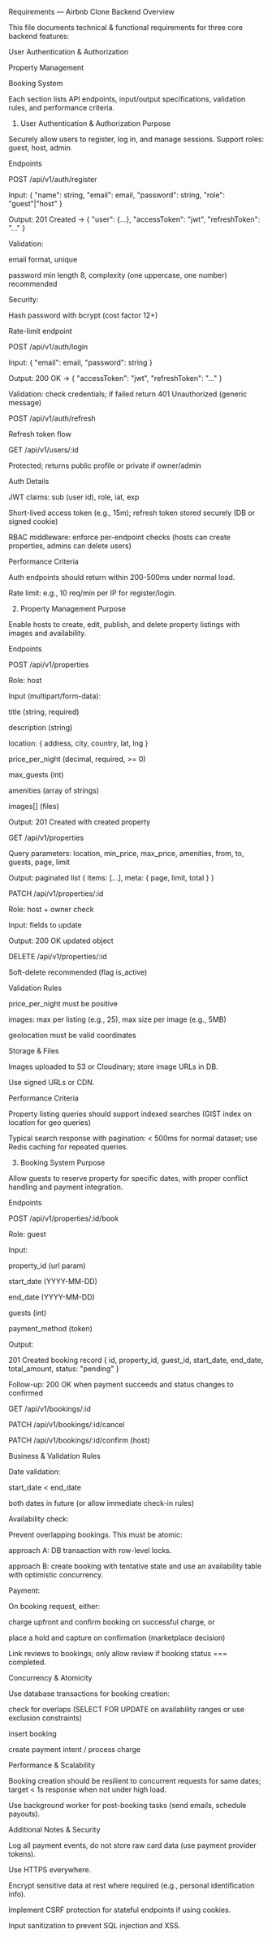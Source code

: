 Requirements — Airbnb Clone Backend
Overview

This file documents technical & functional requirements for three core backend features:

User Authentication & Authorization

Property Management

Booking System

Each section lists API endpoints, input/output specifications, validation rules, and performance criteria.

1) User Authentication & Authorization
Purpose

Securely allow users to register, log in, and manage sessions. Support roles: guest, host, admin.

Endpoints

POST /api/v1/auth/register

Input: { "name": string, "email": email, "password": string, "role": "guest"|"host" }

Output: 201 Created → { "user": {...}, "accessToken": "jwt", "refreshToken": "..." }

Validation:

email format, unique

password min length 8, complexity (one uppercase, one number) recommended

Security:

Hash password with bcrypt (cost factor 12+)

Rate-limit endpoint

POST /api/v1/auth/login

Input: { "email": email, "password": string }

Output: 200 OK → { "accessToken": "jwt", "refreshToken": "..." }

Validation: check credentials; if failed return 401 Unauthorized (generic message)

POST /api/v1/auth/refresh

Refresh token flow

GET /api/v1/users/:id

Protected; returns public profile or private if owner/admin

Auth Details

JWT claims: sub (user id), role, iat, exp

Short-lived access token (e.g., 15m); refresh token stored securely (DB or signed cookie)

RBAC middleware: enforce per-endpoint checks (hosts can create properties, admins can delete users)

Performance Criteria

Auth endpoints should return within 200-500ms under normal load.

Rate limit: e.g., 10 req/min per IP for register/login.

2) Property Management
Purpose

Enable hosts to create, edit, publish, and delete property listings with images and availability.

Endpoints

POST /api/v1/properties

Role: host

Input (multipart/form-data):

title (string, required)

description (string)

location: { address, city, country, lat, lng }

price_per_night (decimal, required, >= 0)

max_guests (int)

amenities (array of strings)

images[] (files)

Output: 201 Created with created property

GET /api/v1/properties

Query parameters: location, min_price, max_price, amenities, from, to, guests, page, limit

Output: paginated list { items: [...], meta: { page, limit, total } }

PATCH /api/v1/properties/:id

Role: host + owner check

Input: fields to update

Output: 200 OK updated object

DELETE /api/v1/properties/:id

Soft-delete recommended (flag is_active)

Validation Rules

price_per_night must be positive

images: max per listing (e.g., 25), max size per image (e.g., 5MB)

geolocation must be valid coordinates

Storage & Files

Images uploaded to S3 or Cloudinary; store image URLs in DB.

Use signed URLs or CDN.

Performance Criteria

Property listing queries should support indexed searches (GIST index on location for geo queries)

Typical search response with pagination: < 500ms for normal dataset; use Redis caching for repeated queries.

3) Booking System
Purpose

Allow guests to reserve property for specific dates, with proper conflict handling and payment integration.

Endpoints

POST /api/v1/properties/:id/book

Role: guest

Input:

property_id (url param)

start_date (YYYY-MM-DD)

end_date (YYYY-MM-DD)

guests (int)

payment_method (token)

Output:

201 Created booking record { id, property_id, guest_id, start_date, end_date, total_amount, status: "pending" }

Follow-up: 200 OK when payment succeeds and status changes to confirmed

GET /api/v1/bookings/:id

PATCH /api/v1/bookings/:id/cancel

PATCH /api/v1/bookings/:id/confirm (host)

Business & Validation Rules

Date validation:

start_date < end_date

both dates in future (or allow immediate check-in rules)

Availability check:

Prevent overlapping bookings. This must be atomic:

approach A: DB transaction with row-level locks.

approach B: create booking with tentative state and use an availability table with optimistic concurrency.

Payment:

On booking request, either:

charge upfront and confirm booking on successful charge, or

place a hold and capture on confirmation (marketplace decision)

Link reviews to bookings; only allow review if booking status === completed.

Concurrency & Atomicity

Use database transactions for booking creation:

check for overlaps (SELECT FOR UPDATE on availability ranges or use exclusion constraints)

insert booking

create payment intent / process charge

Performance & Scalability

Booking creation should be resilient to concurrent requests for same dates; target < 1s response when not under high load.

Use background worker for post-booking tasks (send emails, schedule payouts).

Additional Notes & Security

Log all payment events, do not store raw card data (use payment provider tokens).

Use HTTPS everywhere.

Encrypt sensitive data at rest where required (e.g., personal identification info).

Implement CSRF protection for stateful endpoints if using cookies.

Input sanitization to prevent SQL injection and XSS.